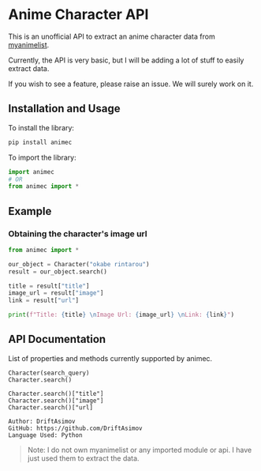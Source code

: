 # Anime Character API

This is an unofficial API to extract an anime character data from [myanimelist](https://myanimelist.net/).

Currently, the API is very basic, but I will be adding a lot of stuff to easily extract data.

If you wish to see a feature, please raise an issue. We will surely work on it.

## Installation and Usage

To install the library:
```python
pip install animec
```

To import the library:
```python
import animec
# OR
from animec import *
```

## Example 

### Obtaining the character's image url

```python
from animec import *

our_object = Character("okabe rintarou")
result = our_object.search()

title = result["title"]
image_url = result["image"]
link = result["url"]

print(f"Title: {title} \nImage Url: {image_url} \nLink: {link}")
```

## API Documentation

List of properties and methods currently supported by animec.

```
Character(search_query)
Character.search()

Character.search()["title"]
Character.search()["image"]
Character.search()["url]
```


```
Author: DriftAsimov
GitHub: https://github.com/DriftAsimov
Language Used: Python
```



> Note: I do not own myanimelist or any imported module or api. I have just used them to extract the data.
